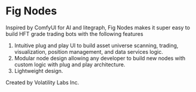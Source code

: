 # Fig Nodes

Inspired by ComfyUI for AI and litegraph, Fig Nodes makes it super easy to build HFT grade trading bots with the following features

1. Intuitive plug and play UI to build asset universe scanning, trading, visualization, position management, and data services logic. 
2. Modular node design allowing any developer to build new nodes with custom logic with plug and play architecture. 
3. Lightweight design.

Created by Volatility Labs Inc. 